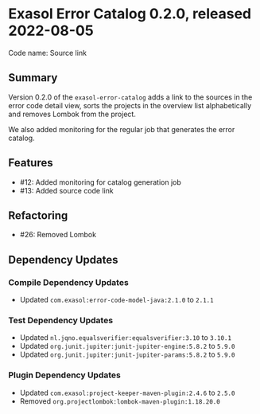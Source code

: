 # Exasol Error Catalog 0.2.0, released 2022-08-05

Code name: Source link

## Summary

Version 0.2.0 of the `exasol-error-catalog` adds a link to the sources in the error code detail view, sorts the projects in the overview list alphabetically and removes Lombok from the project.

We also added monitoring for the regular job that generates the error catalog.

## Features

* #12: Added monitoring for catalog generation job 
* #13: Added source code link

## Refactoring

* #26: Removed Lombok

## Dependency Updates

### Compile Dependency Updates

* Updated `com.exasol:error-code-model-java:2.1.0` to `2.1.1`

### Test Dependency Updates

* Updated `nl.jqno.equalsverifier:equalsverifier:3.10` to `3.10.1`
* Updated `org.junit.jupiter:junit-jupiter-engine:5.8.2` to `5.9.0`
* Updated `org.junit.jupiter:junit-jupiter-params:5.8.2` to `5.9.0`

### Plugin Dependency Updates

* Updated `com.exasol:project-keeper-maven-plugin:2.4.6` to `2.5.0`
* Removed `org.projectlombok:lombok-maven-plugin:1.18.20.0`
